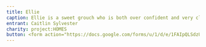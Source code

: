 ```yaml
---
title: Ellie
caption: Ellie is a sweet grouch who is both over confident and very clumsy. She loves to supervise a WFH day but only if she can stand on all the papers you need. She is unfazed by thunder but terrified every time the freezer makes ice. Lest you think she has always lived in the lap of luxury, she reportedly spent a week outside in the snow in Upstate New York before she came to live with us and every winter I am convinced she has not forgotten that fact.
entrant: Caitlin Sylvester
charity: project:HOMES
button: <form action="https://docs.google.com/forms/u/1/d/e/1FAIpQLSdzUJXlkfiStgM9wHsdLnmQo1ncyQ-LC36fCKde7XZ6-dlDCw/formResponse" method="post"><div class="form-element"></div><span>Votes</span><input type="text" name="entry.102686257" required placeholder="$"></br><button type="submit" name="button">Cast Votes</button></form>
---
```

